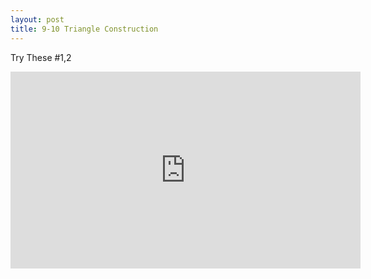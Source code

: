 ```yaml
---
layout: post
title: 9-10 Triangle Construction
---
```

Try These #1,2
<iframe width="560" height="315" src="https://www.youtube.com/embed/3hoblIOVHfI" frameborder="0" allow="autoplay; encrypted-media" allowfullscreen></iframe>
